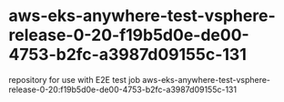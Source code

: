 # aws-eks-anywhere-test-vsphere-release-0-20-f19b5d0e-de00-4753-b2fc-a3987d09155c-131
repository for use with E2E test job aws-eks-anywhere-test-vsphere-release-0-20:f19b5d0e-de00-4753-b2fc-a3987d09155c-131
